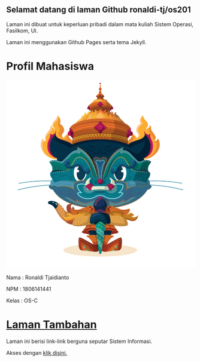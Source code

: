 ## Selamat datang di laman Github ronaldi-tj/os201

Laman ini dibuat untuk keperluan pribadi dalam mata kuliah Sistem Operasi, Fasilkom, UI. 

Laman ini menggunakan Github Pages serta tema Jekyll.


# Profil Mahasiswa

![Image of Yaktocat](https://github.com/ronaldi-tj/os201/blob/master/images/yaktocat.png?raw=true)

Nama  : Ronaldi Tjaidianto

NPM   : 1806141441

Kelas : OS-C


# [Laman Tambahan](URLs/)

Laman ini berisi link-link berguna seputar Sistem Informasi.

Akses dengan [klik disini.](URLs/)
